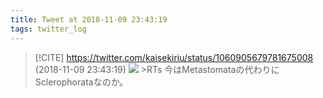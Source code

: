 ```yaml
---
title: Tweet at 2018-11-09 23:43:19
tags: twitter_log
---
```


> [!CITE] https://twitter.com/kaisekiriu/status/1060905679781675008 (2018-11-09 23:43:19)
> ![](https://twitter.com/kaisekiriu/status/1060905679781675008)
> &gt;RTs
> 今はMetastomataの代わりにSclerophorataなのか。
